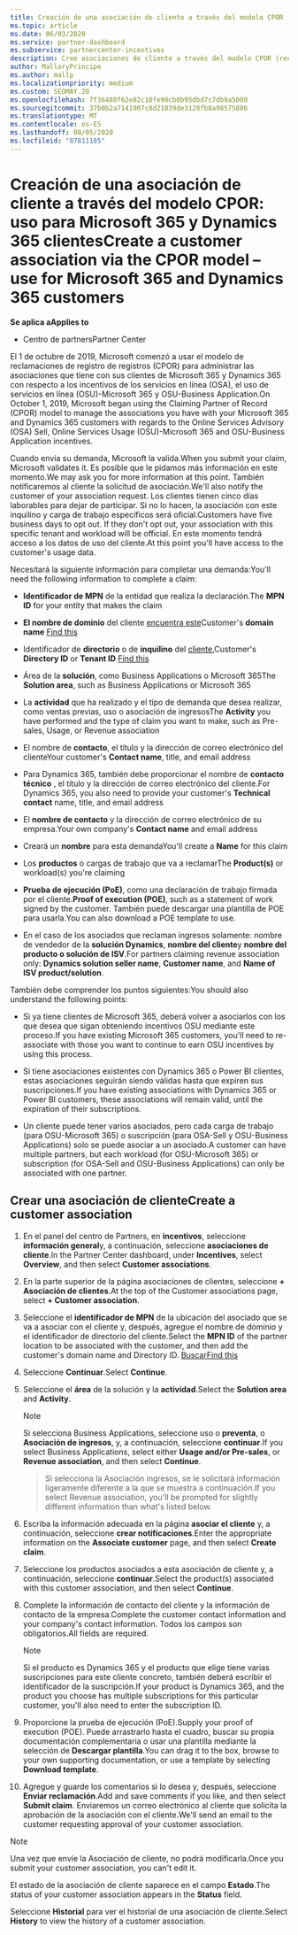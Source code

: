 ```yaml
---
title: Creación de una asociación de cliente a través del modelo CPOR
ms.topic: article
ms.date: 06/03/2020
ms.service: partner-dashboard
ms.subservice: partnercenter-incentives
description: Cree asociaciones de cliente a través del modelo CPOR (reclamando el asociado de registro). Ayuda a administrar las ventas, el uso, los incentivos de & para los clientes de Microsoft 365 y Dynamics 365.
author: MalloryPrincipe
ms.author: mallp
ms.localizationpriority: medium
ms.custom: SEOMAY.20
ms.openlocfilehash: 7f36480f62e82c10fe90cb0b95dbd7c7db9a5080
ms.sourcegitcommit: 37b0b2a7141907c8d21839de3128fb8a98575886
ms.translationtype: MT
ms.contentlocale: es-ES
ms.lasthandoff: 08/05/2020
ms.locfileid: "87811185"
---
```

# <a name="create-a-customer-association-via-the-cpor-model--use-for-microsoft-365-and-dynamics-365-customers"></a><span data-ttu-id="a1c01-104">Creación de una asociación de cliente a través del modelo CPOR: uso para Microsoft 365 y Dynamics 365 clientes</span><span class="sxs-lookup"><span data-stu-id="a1c01-104">Create a customer association via the CPOR model – use for Microsoft 365 and Dynamics 365 customers</span></span>

<span data-ttu-id="a1c01-105">**Se aplica a**</span><span class="sxs-lookup"><span data-stu-id="a1c01-105">**Applies to**</span></span>

- <span data-ttu-id="a1c01-106">Centro de partners</span><span class="sxs-lookup"><span data-stu-id="a1c01-106">Partner Center</span></span>

<span data-ttu-id="a1c01-107">El 1 de octubre de 2019, Microsoft comenzó a usar el modelo de reclamaciones de registro de registros (CPOR) para administrar las asociaciones que tiene con sus clientes de Microsoft 365 y Dynamics 365 con respecto a los incentivos de los servicios en línea (OSA), el uso de servicios en línea (OSU)-Microsoft 365 y OSU-Business Application.</span><span class="sxs-lookup"><span data-stu-id="a1c01-107">On October 1, 2019, Microsoft began using the Claiming Partner of Record (CPOR) model to manage the associations you have with your Microsoft 365 and Dynamics 365 customers with regards to the Online Services Advisory (OSA) Sell, Online Services Usage (OSU)-Microsoft 365 and OSU-Business Application incentives.</span></span>

<span data-ttu-id="a1c01-108">Cuando envía su demanda, Microsoft la valida.</span><span class="sxs-lookup"><span data-stu-id="a1c01-108">When you submit your claim, Microsoft validates it.</span></span> <span data-ttu-id="a1c01-109">Es posible que le pidamos más información en este momento.</span><span class="sxs-lookup"><span data-stu-id="a1c01-109">We may ask you for more information at this point.</span></span> <span data-ttu-id="a1c01-110">También notificaremos al cliente la solicitud de asociación.</span><span class="sxs-lookup"><span data-stu-id="a1c01-110">We'll also notify the customer of your association request.</span></span> <span data-ttu-id="a1c01-111">Los clientes tienen cinco días laborables para dejar de participar. Si no lo hacen, la asociación con este inquilino y carga de trabajo específicos será oficial.</span><span class="sxs-lookup"><span data-stu-id="a1c01-111">Customers have five business days to opt out. If they don't opt out, your association with this specific tenant and workload will be official.</span></span> <span data-ttu-id="a1c01-112">En este momento tendrá acceso a los datos de uso del cliente.</span><span class="sxs-lookup"><span data-stu-id="a1c01-112">At this point you'll have access to the customer's usage data.</span></span> 

<span data-ttu-id="a1c01-113">Necesitará la siguiente información para completar una demanda:</span><span class="sxs-lookup"><span data-stu-id="a1c01-113">You'll need the following information to complete a claim:</span></span>

- <span data-ttu-id="a1c01-114">**Identificador de MPN** de la entidad que realiza la declaración.</span><span class="sxs-lookup"><span data-stu-id="a1c01-114">The **MPN ID** for your entity that makes the claim</span></span>

- <span data-ttu-id="a1c01-115">**El nombre de dominio** del cliente [encuentra este](find-domain-name.md)</span><span class="sxs-lookup"><span data-stu-id="a1c01-115">Customer's **domain name** [Find this](find-domain-name.md)</span></span>

- <span data-ttu-id="a1c01-116">Identificador de **directorio** o de **inquilino** del [cliente.](find-domain-name.md)</span><span class="sxs-lookup"><span data-stu-id="a1c01-116">Customer's **Directory ID** or **Tenant ID** [Find this](find-domain-name.md)</span></span>

- <span data-ttu-id="a1c01-117">Área de la **solución**, como Business Applications o Microsoft 365</span><span class="sxs-lookup"><span data-stu-id="a1c01-117">The **Solution area**, such as Business Applications or Microsoft 365</span></span>

- <span data-ttu-id="a1c01-118">La **actividad** que ha realizado y el tipo de demanda que desea realizar, como ventas previas, uso o asociación de ingresos</span><span class="sxs-lookup"><span data-stu-id="a1c01-118">The **Activity** you have performed and the type of claim you want to make, such as Pre-sales, Usage, or Revenue association</span></span>

- <span data-ttu-id="a1c01-119">El nombre de **contacto**, el título y la dirección de correo electrónico del cliente</span><span class="sxs-lookup"><span data-stu-id="a1c01-119">Your customer's **Contact name**, title, and email address</span></span>

- <span data-ttu-id="a1c01-120">Para Dynamics 365, también debe proporcionar el nombre de **contacto técnico** , el título y la dirección de correo electrónico del cliente.</span><span class="sxs-lookup"><span data-stu-id="a1c01-120">For Dynamics 365, you also need to provide your customer's **Technical contact** name, title, and email address</span></span>

- <span data-ttu-id="a1c01-121">El **nombre de contacto** y la dirección de correo electrónico de su empresa.</span><span class="sxs-lookup"><span data-stu-id="a1c01-121">Your own company's **Contact name** and email address</span></span>

- <span data-ttu-id="a1c01-122">Creará un **nombre** para esta demanda</span><span class="sxs-lookup"><span data-stu-id="a1c01-122">You'll create a **Name** for this claim</span></span>

- <span data-ttu-id="a1c01-123">Los **productos** o cargas de trabajo que va a reclamar</span><span class="sxs-lookup"><span data-stu-id="a1c01-123">The **Product(s)** or workload(s) you're claiming</span></span>

- <span data-ttu-id="a1c01-124">**Prueba de ejecución (PoE)**, como una declaración de trabajo firmada por el cliente.</span><span class="sxs-lookup"><span data-stu-id="a1c01-124">**Proof of execution (POE)**, such as a statement of work signed by the customer.</span></span> <span data-ttu-id="a1c01-125">También puede descargar una plantilla de POE para usarla.</span><span class="sxs-lookup"><span data-stu-id="a1c01-125">You can also download a POE template to use.</span></span>

- <span data-ttu-id="a1c01-126">En el caso de los asociados que reclaman ingresos solamente: nombre de vendedor de la **solución Dynamics**, **nombre del cliente**y **nombre del producto o solución de ISV**.</span><span class="sxs-lookup"><span data-stu-id="a1c01-126">For partners claiming revenue association only: **Dynamics solution seller name**, **Customer name**, and **Name of ISV product/solution**.</span></span> 

<span data-ttu-id="a1c01-127">También debe comprender los puntos siguientes:</span><span class="sxs-lookup"><span data-stu-id="a1c01-127">You should also understand the following points:</span></span>

- <span data-ttu-id="a1c01-128">Si ya tiene clientes de Microsoft 365, deberá volver a asociarlos con los que desea que sigan obteniendo incentivos OSU mediante este proceso.</span><span class="sxs-lookup"><span data-stu-id="a1c01-128">If you have existing Microsoft 365 customers, you'll need to re-associate with those you want to continue to earn OSU incentives by using this process.</span></span>

- <span data-ttu-id="a1c01-129">Si tiene asociaciones existentes con Dynamics 365 o Power BI clientes, estas asociaciones seguirán siendo válidas hasta que expiren sus suscripciones.</span><span class="sxs-lookup"><span data-stu-id="a1c01-129">If you have existing associations with Dynamics 365 or Power BI customers, these associations will remain valid, until the expiration of their subscriptions.</span></span>

- <span data-ttu-id="a1c01-130">Un cliente puede tener varios asociados, pero cada carga de trabajo (para OSU-Microsoft 365) o suscripción (para OSA-Sell y OSU-Business Applications) solo se puede asociar a un asociado.</span><span class="sxs-lookup"><span data-stu-id="a1c01-130">A customer can have multiple partners, but each workload (for OSU-Microsoft 365) or subscription (for OSA-Sell and OSU-Business Applications) can only be associated with one partner.</span></span>

## <a name="create-a-customer-association"></a><span data-ttu-id="a1c01-131">Crear una asociación de cliente</span><span class="sxs-lookup"><span data-stu-id="a1c01-131">Create a customer association</span></span>

1. <span data-ttu-id="a1c01-132">En el panel del centro de Partners, en **incentivos**, seleccione **información general**y, a continuación, seleccione **asociaciones de cliente**.</span><span class="sxs-lookup"><span data-stu-id="a1c01-132">In the Partner Center dashboard, under **Incentives**, select **Overview**, and then select **Customer associations**.</span></span> 

2. <span data-ttu-id="a1c01-133">En la parte superior de la página asociaciones de clientes, seleccione **+ Asociación de clientes**.</span><span class="sxs-lookup"><span data-stu-id="a1c01-133">At the top of the Customer associations page, select **+ Customer association**.</span></span>

3. <span data-ttu-id="a1c01-134">Seleccione el **identificador de MPN** de la ubicación del asociado que se va a asociar con el cliente y, después, agregue el nombre de dominio y el identificador de directorio del cliente.</span><span class="sxs-lookup"><span data-stu-id="a1c01-134">Select the **MPN ID** of the partner location to be associated with the customer, and then add the customer's domain name and Directory ID.</span></span> [<span data-ttu-id="a1c01-135">Buscar</span><span class="sxs-lookup"><span data-stu-id="a1c01-135">Find this</span></span>](find-domain-name.md)

4. <span data-ttu-id="a1c01-136">Seleccione **Continuar**.</span><span class="sxs-lookup"><span data-stu-id="a1c01-136">Select **Continue**.</span></span>

5. <span data-ttu-id="a1c01-137">Seleccione el **área** de la solución y la **actividad**.</span><span class="sxs-lookup"><span data-stu-id="a1c01-137">Select the **Solution area** and **Activity**.</span></span> 

   >[!Note]
   >
   ><span data-ttu-id="a1c01-138">Si selecciona Business Applications, seleccione uso o **preventa**, o **Asociación de ingresos**, y, a continuación, seleccione **continuar**.</span><span class="sxs-lookup"><span data-stu-id="a1c01-138">If you select Business Applications, select either **Usage and/or Pre-sales**, or **Revenue association**, and then select **Continue**.</span></span> 

   ><span data-ttu-id="a1c01-139">Si selecciona la Asociación ingresos, se le solicitará información ligeramente diferente a la que se muestra a continuación.</span><span class="sxs-lookup"><span data-stu-id="a1c01-139">If you select Revenue association, you'll be prompted for slightly different information than what's listed below.</span></span>

6. <span data-ttu-id="a1c01-140">Escriba la información adecuada en la página **asociar el cliente** y, a continuación, seleccione **crear notificaciones**.</span><span class="sxs-lookup"><span data-stu-id="a1c01-140">Enter the appropriate information on the **Associate customer** page, and then select **Create claim**.</span></span>

7. <span data-ttu-id="a1c01-141">Seleccione los productos asociados a esta asociación de cliente y, a continuación, seleccione **continuar**.</span><span class="sxs-lookup"><span data-stu-id="a1c01-141">Select the product(s) associated with this customer association, and then select **Continue**.</span></span>

8. <span data-ttu-id="a1c01-142">Complete la información de contacto del cliente y la información de contacto de la empresa.</span><span class="sxs-lookup"><span data-stu-id="a1c01-142">Complete the customer contact information and your company's contact information.</span></span> <span data-ttu-id="a1c01-143">Todos los campos son obligatorios.</span><span class="sxs-lookup"><span data-stu-id="a1c01-143">All fields are required.</span></span> 

   >[!NOTE]
   ><span data-ttu-id="a1c01-144">Si el producto es Dynamics 365 y el producto que elige tiene varias suscripciones para este cliente concreto, también deberá escribir el identificador de la suscripción.</span><span class="sxs-lookup"><span data-stu-id="a1c01-144">If your product is Dynamics 365, and the product you choose has multiple subscriptions for this particular customer, you'll also need to enter the subscription ID.</span></span>

9. <span data-ttu-id="a1c01-145">Proporcione la prueba de ejecución (PoE).</span><span class="sxs-lookup"><span data-stu-id="a1c01-145">Supply your proof of execution (POE).</span></span> <span data-ttu-id="a1c01-146">Puede arrastrarlo hasta el cuadro, buscar su propia documentación complementaria o usar una plantilla mediante la selección de **Descargar plantilla**.</span><span class="sxs-lookup"><span data-stu-id="a1c01-146">You can drag it to the box, browse to your own supporting documentation, or use a template by selecting **Download template**.</span></span> 

10. <span data-ttu-id="a1c01-147">Agregue y guarde los comentarios si lo desea y, después, seleccione **Enviar reclamación**.</span><span class="sxs-lookup"><span data-stu-id="a1c01-147">Add and save comments if you like, and then select **Submit claim**.</span></span> <span data-ttu-id="a1c01-148">Enviaremos un correo electrónico al cliente que solicita la aprobación de la asociación con el cliente.</span><span class="sxs-lookup"><span data-stu-id="a1c01-148">We'll send an email to the customer requesting approval of your customer association.</span></span>

   >[!NOTE]
   ><span data-ttu-id="a1c01-149">Una vez que envíe la Asociación de cliente, no podrá modificarla.</span><span class="sxs-lookup"><span data-stu-id="a1c01-149">Once you submit your customer association, you can't edit it.</span></span>

<span data-ttu-id="a1c01-150">El estado de la asociación de cliente saparece en el campo **Estado**.</span><span class="sxs-lookup"><span data-stu-id="a1c01-150">The status of your customer association appears in the **Status** field.</span></span>

<span data-ttu-id="a1c01-151">Seleccione **Historial** para ver el historial de una asociación de cliente.</span><span class="sxs-lookup"><span data-stu-id="a1c01-151">Select **History** to view the history of a customer association.</span></span>
